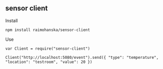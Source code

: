 ## sensor client

Install

    npm install raimohanska/sensor-client

Use

    var Client = require("sensor-client")

    Client("http://localhost:5080/event").send({ "type": "temperature",  "location": "testroom", "value": 20 })
